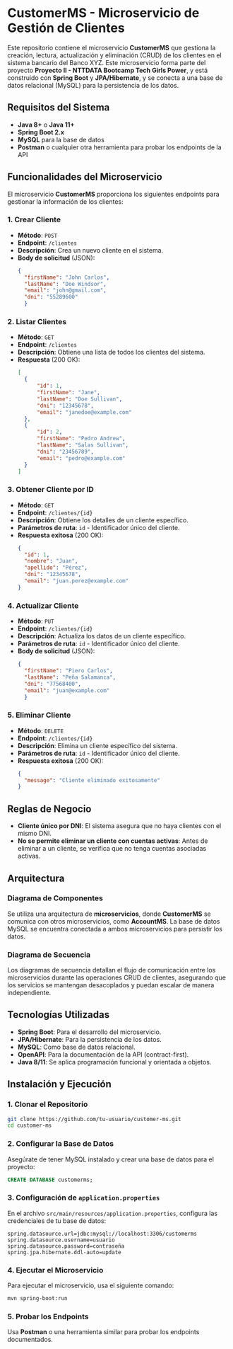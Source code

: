 # CustomerMS - Microservicio de Gestión de Clientes

Este repositorio contiene el microservicio **CustomerMS** que gestiona la creación, lectura, actualización y eliminación (CRUD) de los clientes en el sistema bancario del Banco XYZ. Este microservicio forma parte del proyecto **Proyecto II - NTTDATA Bootcamp Tech Girls Power**, y está construido con **Spring Boot** y **JPA/Hibernate**, y se conecta a una base de datos relacional (MySQL) para la persistencia de los datos.

## Requisitos del Sistema

- **Java 8+** o **Java 11+**
- **Spring Boot 2.x**
- **MySQL** para la base de datos
- **Postman** o cualquier otra herramienta para probar los endpoints de la API

## Funcionalidades del Microservicio

El microservicio **CustomerMS** proporciona los siguientes endpoints para gestionar la información de los clientes:

### 1. Crear Cliente
- **Método**: `POST`
- **Endpoint**: `/clientes`
- **Descripción**: Crea un nuevo cliente en el sistema.
- **Body de solicitud** (JSON):
  ```json
  {
    "firstName": "John Carlos",
    "lastName": "Doe Windsor",
    "email": "john@gmail.com",
    "dni": "55289600"
    }
   ```

### 2. Listar Clientes
- **Método**: `GET`
- **Endpoint**: `/clientes`
- **Descripción**: Obtiene una lista de todos los clientes del sistema.
- **Respuesta** (200 OK):
  ```json
  [
    {
        "id": 1,
        "firstName": "Jane",
        "lastName": "Doe Sullivan",
        "dni": "12345678",
        "email": "janedoe@example.com"
    },
    {
        "id": 2,
        "firstName": "Pedro Andrew",
        "lastName": "Salas Sullivan",
        "dni": "23456789",
        "email": "pedro@example.com"
    }
  ]
  ```

### 3. Obtener Cliente por ID
- **Método**: `GET`
- **Endpoint**: `/clientes/{id}`
- **Descripción**: Obtiene los detalles de un cliente específico.
- **Parámetros de ruta**: `id` - Identificador único del cliente.
- **Respuesta exitosa** (200 OK):
  ```json
  {
    "id": 1,
    "nombre": "Juan",
    "apellido": "Pérez",
    "dni": "12345678",
    "email": "juan.perez@example.com"
  }
  ```

### 4. Actualizar Cliente
- **Método**: `PUT`
- **Endpoint**: `/clientes/{id}`
- **Descripción**: Actualiza los datos de un cliente específico.
- **Parámetros de ruta**: `id` - Identificador único del cliente.
- **Body de solicitud** (JSON):
  ```json
  {
    "firstName": "Piero Carlos",
    "lastName": "Peña Salamanca",
    "dni": "77568400",
    "email": "juan@example.com"
    }

### 5. Eliminar Cliente
- **Método**: `DELETE`
- **Endpoint**: `/clientes/{id}`
- **Descripción**: Elimina un cliente específico del sistema.
- **Parámetros de ruta**: `id` - Identificador único del cliente.
- **Respuesta exitosa** (200 OK):
  ```json
  {
    "message": "Cliente eliminado exitosamente"
  }
  ```

## Reglas de Negocio
- **Cliente único por DNI**: El sistema asegura que no haya clientes con el mismo DNI.
- **No se permite eliminar un cliente con cuentas activas**: Antes de eliminar a un cliente, se verifica que no tenga cuentas asociadas activas.

## Arquitectura

### Diagrama de Componentes
Se utiliza una arquitectura de **microservicios**, donde **CustomerMS** se comunica con otros microservicios, como **AccountMS**. La base de datos MySQL se encuentra conectada a ambos microservicios para persistir los datos.

### Diagrama de Secuencia
Los diagramas de secuencia detallan el flujo de comunicación entre los microservicios durante las operaciones CRUD de clientes, asegurando que los servicios se mantengan desacoplados y puedan escalar de manera independiente.

## Tecnologías Utilizadas
- **Spring Boot**: Para el desarrollo del microservicio.
- **JPA/Hibernate**: Para la persistencia de los datos.
- **MySQL**: Como base de datos relacional.
- **OpenAPI**: Para la documentación de la API (contract-first).
- **Java 8/11**: Se aplica programación funcional y orientada a objetos.

## Instalación y Ejecución

### 1. Clonar el Repositorio

```bash
git clone https://github.com/tu-usuario/customer-ms.git
cd customer-ms
```

### 2. Configurar la Base de Datos

Asegúrate de tener MySQL instalado y crear una base de datos para el proyecto:

```sql
CREATE DATABASE customerms;
```

### 3. Configuración de `application.properties`

En el archivo `src/main/resources/application.properties`, configura las credenciales de tu base de datos:

```properties
spring.datasource.url=jdbc:mysql://localhost:3306/customerms
spring.datasource.username=usuario
spring.datasource.password=contraseña
spring.jpa.hibernate.ddl-auto=update
```

### 4. Ejecutar el Microservicio

Para ejecutar el microservicio, usa el siguiente comando:

```bash
mvn spring-boot:run
```

### 5. Probar los Endpoints

Usa **Postman** o una herramienta similar para probar los endpoints documentados.
